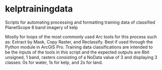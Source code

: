 # kelptrainingdata
Scripts for automating processing and formatting training data of classified PlanetScope 8 band imagery of kelp

Mostly for loops of the most commonly used Arc tools for this process such as: Extract by Mask, Copy Raster, and Reclassify. 
Best if used through the Python module in ArcGIS Pro.
Training data classifications are intended to be the inputs of the tools in this script and the expected outputs are 8bit unsigned, 1 band, rasters consisting
of a NoData value of 3 and displaying 3 classes: 0s for water, 1s for kelp, and 2s for land.
